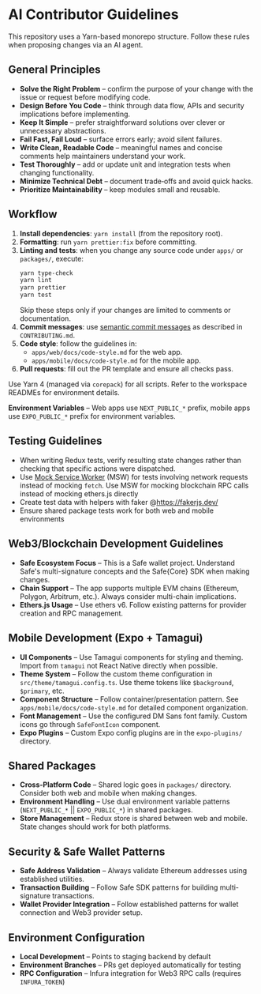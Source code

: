 # AI Contributor Guidelines

This repository uses a Yarn-based monorepo structure. Follow these rules when proposing changes via an AI agent.

## General Principles

- **Solve the Right Problem** – confirm the purpose of your change with the issue or request before modifying code.
- **Design Before You Code** – think through data flow, APIs and security implications before implementing.
- **Keep It Simple** – prefer straightforward solutions over clever or unnecessary abstractions.
- **Fail Fast, Fail Loud** – surface errors early; avoid silent failures.
- **Write Clean, Readable Code** – meaningful names and concise comments help maintainers understand your work.
- **Test Thoroughly** – add or update unit and integration tests when changing functionality.
- **Minimize Technical Debt** – document trade‑offs and avoid quick hacks.
- **Prioritize Maintainability** – keep modules small and reusable.

## Workflow

1. **Install dependencies**: `yarn install` (from the repository root).
2. **Formatting**: run `yarn prettier:fix` before committing.
3. **Linting and tests**: when you change any source code under `apps/` or `packages/`, execute:
   ```bash
   yarn type-check
   yarn lint
   yarn prettier
   yarn test
   ```
   Skip these steps only if your changes are limited to comments or documentation.
4. **Commit messages**: use [semantic commit messages](https://www.conventionalcommits.org/en/v1.0.0/) as described in `CONTRIBUTING.md`.
5. **Code style**: follow the guidelines in:
   - `apps/web/docs/code-style.md` for the web app.
   - `apps/mobile/docs/code-style.md` for the mobile app.
6. **Pull requests**: fill out the PR template and ensure all checks pass.

Use Yarn 4 (managed via `corepack`) for all scripts. Refer to the workspace READMEs for environment details.

**Environment Variables** – Web apps use `NEXT_PUBLIC_*` prefix, mobile apps use `EXPO_PUBLIC_*` prefix for environment variables.

## Testing Guidelines

- When writing Redux tests, verify resulting state changes rather than checking
  that specific actions were dispatched.
- Use [Mock Service Worker](https://mswjs.io/) (MSW) for tests involving network
  requests instead of mocking `fetch`. Use MSW for mocking blockchain RPC calls instead of mocking ethers.js directly
- Create test data with helpers with faker @https://fakerjs.dev/
- Ensure shared package tests work for both web and mobile environments

## Web3/Blockchain Development Guidelines

- **Safe Ecosystem Focus** – This is a Safe wallet project. Understand Safe's multi-signature concepts and the Safe{Core} SDK when making changes.
- **Chain Support** – The app supports multiple EVM chains (Ethereum, Polygon, Arbitrum, etc.). Always consider multi-chain implications.
- **Ethers.js Usage** – Use ethers v6. Follow existing patterns for provider creation and RPC management.

## Mobile Development (Expo + Tamagui)

- **UI Components** – Use Tamagui components for styling and theming. Import from `tamagui` not React Native directly when possible.
- **Theme System** – Follow the custom theme configuration in `src/theme/tamagui.config.ts`. Use theme tokens like `$background`, `$primary`, etc.
- **Component Structure** – Follow container/presentation pattern. See `apps/mobile/docs/code-style.md` for detailed component organization.
- **Font Management** – Use the configured DM Sans font family. Custom icons go through `SafeFontIcon` component.
- **Expo Plugins** – Custom Expo config plugins are in the `expo-plugins/` directory.

## Shared Packages

- **Cross-Platform Code** – Shared logic goes in `packages/` directory. Consider both web and mobile when making changes.
- **Environment Handling** – Use dual environment variable patterns (`NEXT_PUBLIC_*` || `EXPO_PUBLIC_*`) in shared packages.
- **Store Management** – Redux store is shared between web and mobile. State changes should work for both platforms.

## Security & Safe Wallet Patterns

- **Safe Address Validation** – Always validate Ethereum addresses using established utilities.
- **Transaction Building** – Follow Safe SDK patterns for building multi-signature transactions.
- **Wallet Provider Integration** – Follow established patterns for wallet connection and Web3 provider setup.

## Environment Configuration

- **Local Development** – Points to staging backend by default
- **Environment Branches** – PRs get deployed automatically for testing
- **RPC Configuration** – Infura integration for Web3 RPC calls (requires `INFURA_TOKEN`)
